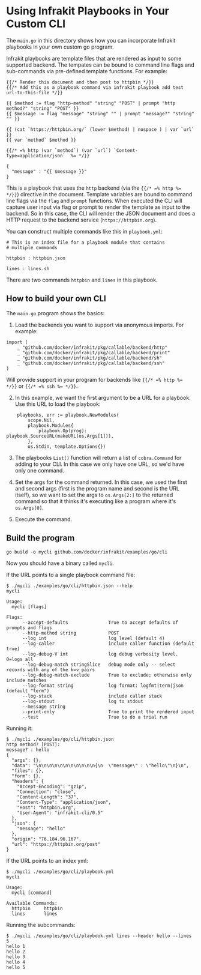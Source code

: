 Using Infrakit Playbooks in Your Custom CLI
===========================================

The `main.go` in this directory shows how you can incorporate Infrakit
playbooks in your own custom go program.

Infrakit playbooks are template files that are rendered as input to some
supported backend.   The tempates can be bound to command
line flags and sub-commands via pre-defined template functions.  For example:

```
{{/* Render this document and then post to httpbin */}}
{{/* Add this as a playbook command via infrakit playbook add test url-to-this-file */}}

{{ $method := flag "http-method" "string" "POST" | prompt "http method?" "string" "POST" }}
{{ $message := flag "message" "string" "" | prompt "message?" "string" "" }}

{{ (cat `https://httpbin.org/` (lower $method) | nospace ) | var `url` }}
{{ var `method` $method }}

{{/* =% http (var `method`) (var `url`) `Content-Type=application/json`  %= */}}

{
  "message" : "{{ $message }}"
}

```

This is a playbook that uses the `http` backend (via the `{{/* =% http %= */}}`)
directive in the document.  Template variables are bound to command line flags
via the `flag` and `prompt` functions.  When executed the CLI will capture
user input via flag or prompt to render the template as input to the backend.
So in this case, the CLI will render the JSON document and does a HTTP request
to the backend service (`https://httpbin.org`).

You can construct multiple commands like this in `playbook.yml`:

```
# This is an index file for a playbook module that contains
# multiple commands

httpbin : httpbin.json

lines : lines.sh
```

There are two commands `httpbin` and `lines` in this playbook.

## How to build your own CLI

The `main.go` program shows the basics:

1. Load the backends you want to support via anonymous imports.  For example:

```
import (
	_ "github.com/docker/infrakit/pkg/callable/backend/http"
	_ "github.com/docker/infrakit/pkg/callable/backend/print"
	_ "github.com/docker/infrakit/pkg/callable/backend/sh"
	_ "github.com/docker/infrakit/pkg/callable/backend/ssh"
)
```

Will provide support in your program for backends like `{{/* =% http %= */}}`
or `{{/* =% ssh %= */}}`.

2. In this example, we want the first argument to be a URL for a playbook.
Use this URL to load the playbook:

```
	playbooks, err := playbook.NewModules(
		scope.Nil,
		playbook.Modules{
			playbook.Op(prog): playbook.SourceURL(makeURL(os.Args[1])),
		},
		os.Stdin, template.Options{})

```

3. The playbooks `List()` function will return a list of `cobra.Command`
for adding to your CLI.  In this case we only have one URL, so we'd have
only one command.

4. Set the args for the command returned.  In this case, we used the first
and second args (first is the program name and second is the URL itself),
so we want to set the args to `os.Args[2:]` to the returned command so that
it thinks it's executing like a program where it's `os.Args[0]`.

5. Execute the command.


## Build the program

```
go build -o mycli github.com/docker/infrakit/examples/go/cli
```

Now you should have a binary called `mycli`.

If the URL points to a single playbook command file:

```
$ ./mycli ./examples/go/cli/httpbin.json --help
mycli

Usage:
  mycli [flags]

Flags:
      --accept-defaults               True to accept defaults of prompts and flags
      --http-method string            POST
      --log int                       log level (default 4)
      --log-caller                    include caller function (default true)
      --log-debug-V int               log debug verbosity level. 0=logs all
      --log-debug-match stringSlice   debug mode only -- select records with any of the k=v pairs
      --log-debug-match-exclude       True to exclude; otherwise only include matches
      --log-format string             log format: logfmt|term|json (default "term")
      --log-stack                     include caller stack
      --log-stdout                    log to stdout
      --message string
      --print-only                    True to print the rendered input
      --test                          True to do a trial run

```
Running it:

```
$ ./mycli ./examples/go/cli/httpbin.json
http method? [POST]:
message? : hello
{
  "args": {},
  "data": "\n\n\n\n\n\n\n\n\n\n\n{\n  \"message\" : \"hello\"\n}\n",
  "files": {},
  "form": {},
  "headers": {
    "Accept-Encoding": "gzip",
    "Connection": "close",
    "Content-Length": "37",
    "Content-Type": "application/json",
    "Host": "httpbin.org",
    "User-Agent": "infrakit-cli/0.5"
  },
  "json": {
    "message": "hello"
  },
  "origin": "76.184.96.167",
  "url": "https://httpbin.org/post"
}

```

If the URL points to an index yml:
```
$ ./mycli ./examples/go/cli/playbook.yml
mycli

Usage:
  mycli [command]

Available Commands:
  httpbin     httpbin
  lines       lines
```

Running the subcommands:

```
$ ./mycli ./examples/go/cli/playbook.yml lines --header hello --lines 5
hello 1
hello 2
hello 3
hello 4
hello 5
```
